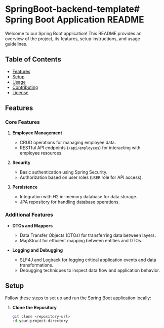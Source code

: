 ﻿# SpringBoot-backend-template# Spring Boot Application README

Welcome to our Spring Boot application! This README provides an overview of the project, its features, setup instructions, and usage guidelines.

## Table of Contents

- [Features](#features)
- [Setup](#setup)
- [Usage](#usage)
- [Contributing](#contributing)
- [License](#license)

## Features

### Core Features

1. **Employee Management**
   - CRUD operations for managing employee data.
   - RESTful API endpoints (`/api/employees`) for interacting with employee resources.

2. **Security**
   - Basic authentication using Spring Security.
   - Authorization based on user roles (`USER` role for API access).

3. **Persistence**
   - Integration with H2 in-memory database for data storage.
   - JPA repository for handling database operations.

### Additional Features

- **DTOs and Mappers**
  - Data Transfer Objects (DTOs) for transferring data between layers.
  - MapStruct for efficient mapping between entities and DTOs.

- **Logging and Debugging**
  - SLF4J and Logback for logging critical application events and data transformations.
  - Debugging techniques to inspect data flow and application behavior.

## Setup

Follow these steps to set up and run the Spring Boot application locally:

1. **Clone the Repository**
   ```bash
   git clone <repository-url>
   cd your-project-directory

